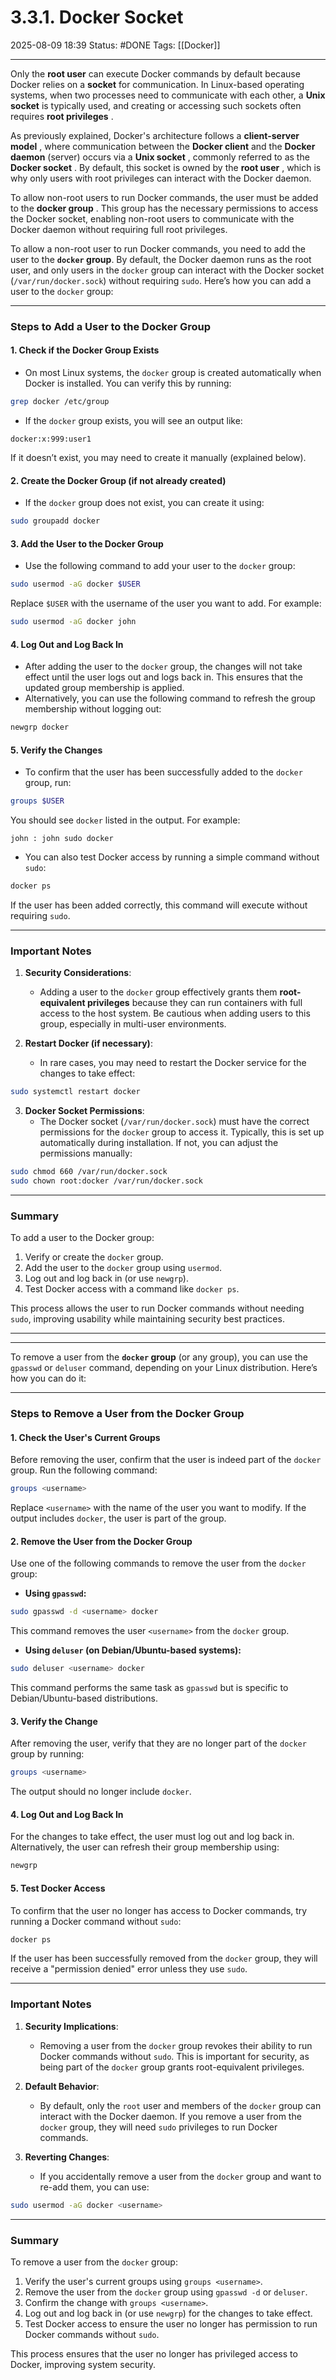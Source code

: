# 3.3.1. Docker Socket

2025-08-09 18:39
Status: #DONE 
Tags: [[Docker]]

---
Only the **root user** can execute Docker commands by default because Docker relies on a **socket** for communication. In Linux-based operating systems, when two processes need to communicate with each other, a **Unix socket** is typically used, and creating or accessing such sockets often requires **root privileges** .

As previously explained, Docker's architecture follows a **client-server model** , where communication between the **Docker client** and the **Docker daemon** (server) occurs via a **Unix socket** , commonly referred to as the **Docker socket** . By default, this socket is owned by the **root user** , which is why only users with root privileges can interact with the Docker daemon.

To allow non-root users to run Docker commands, the user must be added to the **docker group** . This group has the necessary permissions to access the Docker socket, enabling non-root users to communicate with the Docker daemon without requiring full root privileges.

To allow a non-root user to run Docker commands, you need to add the user to the **`docker` group**. By default, the Docker daemon runs as the root user, and only users in the `docker` group can interact with the Docker socket (`/var/run/docker.sock`) without requiring `sudo`. Here’s how you can add a user to the `docker` group:

---

### **Steps to Add a User to the Docker Group**

#### 1. **Check if the Docker Group Exists**
   - On most Linux systems, the `docker` group is created automatically when Docker is installed. You can verify this by running:
```bash
grep docker /etc/group
```
   - If the `docker` group exists, you will see an output like:
```
docker:x:999:user1
```
If it doesn’t exist, you may need to create it manually (explained below).

#### 2. **Create the Docker Group (if not already created)**
   - If the `docker` group does not exist, you can create it using:
```bash
sudo groupadd docker
```

#### 3. **Add the User to the Docker Group**
   - Use the following command to add your user to the `docker` group:
```bash
sudo usermod -aG docker $USER
```

Replace `$USER` with the username of the user you want to add. For example:

```bash
sudo usermod -aG docker john
```

#### 4. **Log Out and Log Back In**
   - After adding the user to the `docker` group, the changes will not take effect until the user logs out and logs back in. This ensures that the updated group membership is applied.
   - Alternatively, you can use the following command to refresh the group membership without logging out:
```bash
newgrp docker
```

#### 5. **Verify the Changes**
   - To confirm that the user has been successfully added to the `docker` group, run:

```bash
groups $USER
```

You should see `docker` listed in the output. For example:
```
john : john sudo docker
```

   - You can also test Docker access by running a simple command without `sudo`:
```bash
docker ps
```
If the user has been added correctly, this command will execute without requiring `sudo`.

---

### **Important Notes**

1. **Security Considerations**:
   - Adding a user to the `docker` group effectively grants them **root-equivalent privileges** because they can run containers with full access to the host system. Be cautious when adding users to this group, especially in multi-user environments.

2. **Restart Docker (if necessary)**:
   - In rare cases, you may need to restart the Docker service for the changes to take effect:
```bash
sudo systemctl restart docker
```

3. **Docker Socket Permissions**:
   - The Docker socket (`/var/run/docker.sock`) must have the correct permissions for the `docker` group to access it. Typically, this is set up automatically during installation. If not, you can adjust the permissions manually:
```bash
sudo chmod 660 /var/run/docker.sock
sudo chown root:docker /var/run/docker.sock
```

---

### **Summary**

To add a user to the Docker group:
1. Verify or create the `docker` group.
2. Add the user to the `docker` group using `usermod`.
3. Log out and log back in (or use `newgrp`).
4. Test Docker access with a command like `docker ps`.

This process allows the user to run Docker commands without needing `sudo`, improving usability while maintaining security best practices.

---
---

To remove a user from the **`docker` group** (or any group), you can use the `gpasswd` or `deluser` command, depending on your Linux distribution. Here’s how you can do it:

---

### **Steps to Remove a User from the Docker Group**

#### 1. **Check the User's Current Groups**
   Before removing the user, confirm that the user is indeed part of the `docker` group. Run the following command:
```bash
groups <username>
```
   Replace `<username>` with the name of the user you want to modify. If the output includes `docker`, the user is part of the group.

#### 2. **Remove the User from the Docker Group**
   Use one of the following commands to remove the user from the `docker` group:

   - **Using `gpasswd`:**
```bash
sudo gpasswd -d <username> docker
```
This command removes the user `<username>` from the `docker` group.

   - **Using `deluser` (on Debian/Ubuntu-based systems):**
```bash
sudo deluser <username> docker
```
This command performs the same task as `gpasswd` but is specific to Debian/Ubuntu-based distributions.

#### 3. **Verify the Change**
   After removing the user, verify that they are no longer part of the `docker` group by running:
```bash
groups <username>
```
   The output should no longer include `docker`.

#### 4. **Log Out and Log Back In**
   For the changes to take effect, the user must log out and log back in. Alternatively, the user can refresh their group membership using:
```bash
newgrp
```

#### 5. **Test Docker Access**
   To confirm that the user no longer has access to Docker commands, try running a Docker command without `sudo`:
```bash
docker ps
```
   If the user has been successfully removed from the `docker` group, they will receive a "permission denied" error unless they use `sudo`.

---

### **Important Notes**

1. **Security Implications**:
   - Removing a user from the `docker` group revokes their ability to run Docker commands without `sudo`. This is important for security, as being part of the `docker` group grants root-equivalent privileges.

2. **Default Behavior**:
   - By default, only the `root` user and members of the `docker` group can interact with the Docker daemon. If you remove a user from the `docker` group, they will need `sudo` privileges to run Docker commands.

3. **Reverting Changes**:
   - If you accidentally remove a user from the `docker` group and want to re-add them, you can use:
```bash
sudo usermod -aG docker <username>
```

---

### **Summary**

To remove a user from the `docker` group:
1. Verify the user's current groups using `groups <username>`.
2. Remove the user from the `docker` group using `gpasswd -d` or `deluser`.
3. Confirm the change with `groups <username>`.
4. Log out and log back in (or use `newgrp`) for the changes to take effect.
5. Test Docker access to ensure the user no longer has permission to run Docker commands without `sudo`.

This process ensures that the user no longer has privileged access to Docker, improving system security.